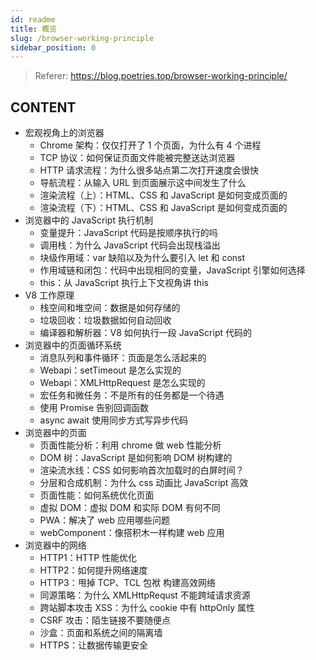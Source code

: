 ```yaml
---
id: readme
title: 概览
slug: /browser-working-principle
sidebar_position: 0
---
```


> Referer: https://blog.poetries.top/browser-working-principle/

## CONTENT

- 宏观视角上的浏览器
  - Chrome 架构：仅仅打开了 1 个页面，为什么有 4 个进程
  - TCP 协议：如何保证页面文件能被完整送达浏览器
  - HTTP 请求流程：为什么很多站点第二次打开速度会很快
  - 导航流程：从输入 URL 到页面展示这中间发生了什么
  - 渲染流程（上）：HTML、CSS 和 JavaScript 是如何变成页面的
  - 渲染流程（下）：HTML、CSS 和 JavaScript 是如何变成页面的
- 浏览器中的 JavaScript 执行机制
  - 变量提升：JavaScript 代码是按顺序执行的吗
  - 调用栈：为什么 JavaScript 代码会出现栈溢出
  - 块级作用域：var 缺陷以及为什么要引入 let 和 const
  - 作用域链和闭包：代码中出现相同的变量，JavaScript 引擎如何选择
  - this：从 JavaScript 执行上下文视角讲 this
- V8 工作原理
  - 栈空间和堆空间：数据是如何存储的
  - 垃圾回收：垃圾数据如何自动回收
  - 编译器和解析器：V8 如何执行一段 JavaScript 代码的
- 浏览器中的页面循环系统
  - 消息队列和事件循环：页面是怎么活起来的
  - Webapi：setTimeout 是怎么实现的
  - Webapi：XMLHttpRequest 是怎么实现的
  - 宏任务和微任务：不是所有的任务都是一个待遇
  - 使用 Promise 告别回调函数
  - async await 使用同步方式写异步代码
- 浏览器中的页面
  - 页面性能分析：利用 chrome 做 web 性能分析
  - DOM 树：JavaScript 是如何影响 DOM 树构建的
  - 渲染流水线：CSS 如何影响首次加载时的白屏时间？
  - 分层和合成机制：为什么 css 动画比 JavaScript 高效
  - 页面性能：如何系统优化页面
  - 虚拟 DOM：虚拟 DOM 和实际 DOM 有何不同
  - PWA：解决了 web 应用哪些问题
  - webComponent：像搭积木一样构建 web 应用
- 浏览器中的网络
  - HTTP1：HTTP 性能优化
  - HTTP2：如何提升网络速度
  - HTTP3：甩掉 TCP、TCL 包袱 构建高效网络
  - 同源策略：为什么 XMLHttpRequst 不能跨域请求资源
  - 跨站脚本攻击 XSS：为什么 cookie 中有 httpOnly 属性
  - CSRF 攻击：陌生链接不要随便点
  - 沙盒：页面和系统之间的隔离墙
  - HTTPS：让数据传输更安全
